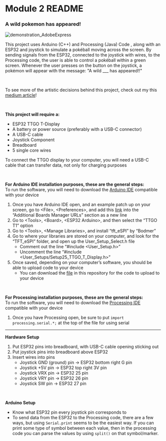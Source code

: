 # Module 2 README

### A wild pokemon has appeared!

![demonstration_AdobeExpress](https://user-images.githubusercontent.com/83284749/235323359-2ce55934-bbd9-469e-a548-467880119154.gif)

This project uses Arduino (C++) and Processing (Java) Code , along with an ESP32 and joystick to simulate a pokéball moving across the screen. By sending signals from the ESP32, connected to the joystick with wires, to the Processing code, the user is able to control a pokéball within a green screen. Whenever the user presses on the button on the joystick, a pokémon will appear with the message: "A wild ___ has appeared!!"

<br />

To see more of the artistic decisions behind this project, check out my this [medium article](https://elaine-su.squarespace.com/)!

<br />

**This project will require a:** 
- ESP32 TTGO T-Display
- A battery or power source (preferably with a USB-C connector)
- A USB-C cable
- Joystick Component
- Breadboard
- 5 single core wires

To connect the TTGO display to your computer, you will need a USB-C cable that can transfer data, not only for charging purposes

<br />

**For Arduino IDE installation purposes, these are the general steps:**
<br />
To run the software, you will need to download the [Arduino IDE](https://www.arduino.cc/en/software) compatible with your device
1. Once you have Arduino IDE open, and an example patch up on your screen, go to \<File\>, \<Preferences\>, and add this [link](https://dl.espressif.com/dl/package_esp32_index.json) into the “Additional Boards Manager URLs” section as a new line
2. Go to \<Tools\>, \<Board\>, \<ESP32 Arduino\>, and then select the “TTGO T1” option
3. Go to \<Tools\>, \<Manage Libraries\>, and install “tft_eSPI” by “Bodmer”
4. Go to where your libraries are stored on your computer, and look for the “TFT_eSPI” folder, and open up the User_Setup_Select.h file
    - Comment out the line “#include <User_Setup.h>”
    - Uncomment the line “#include <User_Setups/Setup25_TTGO_T_Display.h>”
5. Once saved, depending on your computer’s software, you should be able to upload code to your device
    - You can download the [file](/module2.ino) in this repository for the code to upload to your device
  
<br />

**For Processing installation purposes, these are the general steps:**
<br />
To run the software, you will need to download the [Processing IDE](https://processing.org/download/) compatible with your device
1. Once you have Processing open, be sure to put `import processing.serial.*;` at the top of the file for using serial

---------------------

**Hardware Setup**
1. Put ESP32 pins into breadboard, with USB-C cable opening sticking out
2. Put joystick pins into breadboard above ESP32
3. Insert wires into pins
    - Joystick GND (ground) pin -> ESP32 bottom right G pin
    - Joystick +5V pin -> ESP32 top right 3V pin
    - Joystick VRX pin -> ESP32 25 pin
    - Joystick VRY pin -> ESP32 26 pin
    - Joystick SW pin -> ESP32 27 pin

<br />

**Arduino Setup**
- Know what ESP32 pin every joystick pin corresponds to
- To send data from the ESP32 to the Processing code, there are a few ways, but using `Serial.print` seems to be the easiest way. If you can print some type of symbol between each value, then in the processing code you can parse the values by using `split()` on that symbol/marker. 




